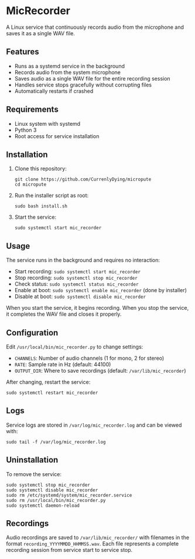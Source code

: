 # MicRecorder

A Linux service that continuously records audio from the microphone and saves it as a single WAV file.

## Features

- Runs as a systemd service in the background
- Records audio from the system microphone
- Saves audio as a single WAV file for the entire recording session
- Handles service stops gracefully without corrupting files
- Automatically restarts if crashed

## Requirements

- Linux system with systemd
- Python 3
- Root access for service installation

## Installation

1. Clone this repository:
   ```
   git clone https://github.com/CurrenlyDying/micropute
   cd micropute
   ```

2. Run the installer script as root:
   ```
   sudo bash install.sh
   ```

3. Start the service:
   ```
   sudo systemctl start mic_recorder
   ```

## Usage

The service runs in the background and requires no interaction:

- Start recording: `sudo systemctl start mic_recorder`
- Stop recording: `sudo systemctl stop mic_recorder`
- Check status: `sudo systemctl status mic_recorder`
- Enable at boot: `sudo systemctl enable mic_recorder` (done by installer)
- Disable at boot: `sudo systemctl disable mic_recorder`

When you start the service, it begins recording. When you stop the service, it completes the WAV file and closes it properly.

## Configuration

Edit `/usr/local/bin/mic_recorder.py` to change settings:

- `CHANNELS`: Number of audio channels (1 for mono, 2 for stereo)
- `RATE`: Sample rate in Hz (default: 44100)
- `OUTPUT_DIR`: Where to save recordings (default: `/var/lib/mic_recorder`)

After changing, restart the service:
```
sudo systemctl restart mic_recorder
```

## Logs

Service logs are stored in `/var/log/mic_recorder.log` and can be viewed with:
```
sudo tail -f /var/log/mic_recorder.log
```

## Uninstallation

To remove the service:
```
sudo systemctl stop mic_recorder
sudo systemctl disable mic_recorder
sudo rm /etc/systemd/system/mic_recorder.service
sudo rm /usr/local/bin/mic_recorder.py
sudo systemctl daemon-reload
```

## Recordings

Audio recordings are saved to `/var/lib/mic_recorder/` with filenames in the format `recording_YYYYMMDD_HHMMSS.wav`. Each file represents a complete recording session from service start to service stop. 